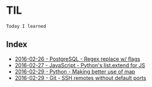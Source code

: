TIL
====

    Today I learned


Index
------

- [2016-02-26 - PostgreSQL - Regex replace w/ flags](postgresql/regex-replace-with-flags.md)
- [2016-02-27 - JavaScript - Python's list.extend for JS](javascript/pythons-list-extend-for-js.md)
- [2016-02-29 - Python - Making better use of map](python/making-better-use-of-map.md)
- [2016-02-29 - Git - SSH remotes without default ports](git/ssh-remotes-without-default-ports.md)
